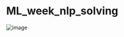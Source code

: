# ML_week_nlp_solving
![image](https://github.com/user-attachments/assets/5b946e2b-3a6e-4f83-a01d-9d1109a9e3d8)

